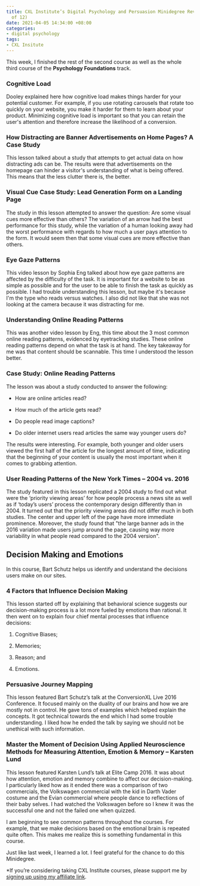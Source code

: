 ```yaml
---
title: CXL Institute’s Digital Psychology and Persuasion Minidegree Review (Part 2
  of 12)
date: 2021-04-05 14:34:00 +08:00
categories:
- digital psychology
tags:
- CXL Insitute
---
```


This week, I finished the rest of the second course as well as the whole third course of the **Psychology Foundations** track.

### Cognitive Load

Dooley explained here how cognitive load makes things harder for your potential customer. For example, if you use rotating carousels that rotate too quickly on your website, you make it harder for them to learn about your product. Minimizing cognitive load is important so that you can retain the user's attention and therefore increase the likelihood of a conversion.

### How Distracting are Banner Advertisements on Home Pages? A Case Study

This lesson talked about a study that attempts to get actual data on how distracting ads can be. The results were that advertisements on the homepage can hinder a visitor's understanding of what is being offered. This means that the less clutter there is, the better.

### Visual Cue Case Study: Lead Generation Form on a Landing Page

The study in this lesson attempted to answer the question: Are some visual cues more effective than others? The variation of an arrow had the best performance for this study, while the variation of a human looking away had the worst performance with regards to how much a user pays attention to the form. It would seem then that some visual cues are more effective than others.

### Eye Gaze Patterns

This video lesson by Sophia Eng talked about how eye gaze patterns are affected by the difficulty of the task. It is important for a website to be as simple as possible and for the user to be able to finish the task as quickly as possible. I had trouble understanding this lesson, but maybe it's because I'm the type who reads versus watches. I also did not like that she was not looking at the camera because it was distracting for me.

### Understanding Online Reading Patterns

This was another video lesson by Eng, this time about the 3 most common online reading patterns, evidenced by eyetracking studies. These online reading patterns depend on what the task is at hand. The key takeaway for me was that content should be scannable. This time I understood the lesson better.

### Case Study: Online Reading Patterns

The lesson was about a study conducted to answer the following:

* How are online articles read?

* How much of the article gets read?

* Do people read image captions?

* Do older internet users read articles the same way younger users do?

The results were interesting. For example, both younger and older users viewed the first half of the article for the longest amount of time, indicating that the beginning of your content is usually the most important when it comes to grabbing attention.

### User Reading Patterns of the New York Times – 2004 vs. 2016

The study featured in this lesson replicated a 2004 study to find out what were the ‘priority viewing areas’ for how people process a news site as well as if ‘today’s users’ process the contemporary design differently than in 2004. It turned out that the priority viewing areas did not differ much in both studies. The center and upper left of the page have more immediate prominence. Moreover, the study found that "the large banner ads in the 2016 variation made users jump around the page, causing way more variability in what people read compared to the 2004 version".

## Decision Making and Emotions

In this course, Bart Schutz helps us identify and understand the decisions users make on our sites.

### 4 Factors that Influence Decision Making

This lesson started off by explaining that behavioral science suggests our decision-making process is a lot more fueled by emotions than rational. It then went on to explain four chief mental processes that influence decisions:

1. Cognitive Biases;

2. Memories;

3. Reason; and

4. Emotions.

### Persuasive Journey Mapping

This lesson featured Bart Schutz’s talk at the ConversionXL Live 2016 Conference. It focused mainly on the duality of our brains and how we are mostly not in control. He gave tons of examples which helped explain the concepts. It got technical towards the end which I had some trouble understanding. I liked how he ended the talk by saying we should not be unethical with such information.

### Master the Moment of Decision Using Applied Neuroscience Methods for Measuring Attention, Emotion & Memory – Karsten Lund

This lesson featured Karsten Lund’s talk at Elite Camp 2016. It was about how attention, emotion and memory combine to affect our decision-making. I particularly liked how as it ended there was a comparison of two commercials, the Volkswagen commercial with the kid in Darth Vader costume and the Evian commercial where people dance to reflections of their baby selves. I had watched the Volkswagen before so I knew it was the successful one and not the failed one when quizzed.

I am beginning to see common patterns throughout the courses. For example, that we make decisions based on the emotional brain is repeated quite often. This makes me realize this is something fundamental in this course.

Just like last week, I learned a lot. I feel grateful for the chance to do this Minidegree.

\*If you’re considering taking CXL Institute courses, please support me by [signing up using my affiliate link](http://cxl.com/institute/#_r_crystal80).